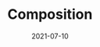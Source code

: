 ---
title: Composition
subtitles: Methods and techniques for composing music
tags: theory
date: 2021-07-10
list: composition
---